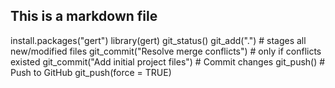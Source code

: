 ## This is a markdown file

install.packages("gert")
library(gert)
git_status()
git_add(".")  # stages all new/modified files
git_commit("Resolve merge conflicts")  # only if conflicts existed
git_commit("Add initial project files") # Commit changes
git_push() # Push to GitHub
git_push(force = TRUE)